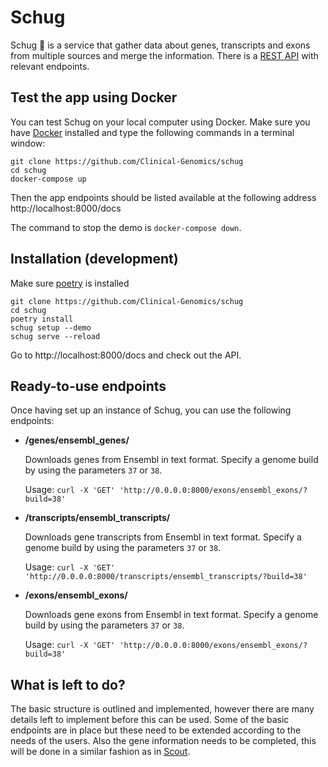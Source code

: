 # Schug

Schug :stew: is a service that gather data about genes, transcripts and exons from multiple sources and merge the
information. There is a [REST API][rest-api] with relevant endpoints.

## Test the app using Docker

You can test Schug on your local computer using Docker. Make sure you have [Docker][docker] installed and type the following commands in a terminal window:

```
git clone https://github.com/Clinical-Genomics/schug
cd schug
docker-compose up
```

Then the app endpoints should be listed available at the following address http://localhost:8000/docs

The command to stop the demo is `docker-compose down`.


## Installation (development)

Make sure [poetry][poetry] is installed

```
git clone https://github.com/Clinical-Genomics/schug
cd schug
poetry install
schug setup --demo
schug serve --reload
```
Go to http://localhost:8000/docs and check out the API.

## Ready-to-use endpoints

Once having set up an instance of Schug, you can use the following endpoints:

 - **/genes/ensembl_genes/**

   Downloads genes from Ensembl in text format. Specify a genome build by using the parameters `37` or `38`.

   Usage: `curl -X 'GET' 'http://0.0.0.0:8000/exons/ensembl_exons/?build=38'`

 - **/transcripts/ensembl_transcripts/**

   Downloads gene transcripts from Ensembl in text format. Specify a genome build by using the parameters `37` or `38`.

   Usage: `curl -X 'GET' 'http://0.0.0.0:8000/transcripts/ensembl_transcripts/?build=38'`

 - **/exons/ensembl_exons/**

   Downloads gene exons from Ensembl in text format. Specify a genome build by using the parameters `37` or `38`.

   Usage: `curl -X 'GET' 'http://0.0.0.0:8000/exons/ensembl_exons/?build=38'`

## What is left to do?

The basic structure is outlined and implemented, however there are many details left to implement before
this can be used.
Some of the basic endpoints are in place but these need to be extended according to the needs of the
users. Also the gene information needs to be completed, this will be done in a similar fashion as in
[Scout][scout-genes].

[docker]: https://www.docker.com/
[poetry]: https://python-poetry.org/docs/basic-usage/
[rest-api]: https://realpython.com/api-integration-in-python/
[scout-genes]: https://github.com/Clinical-Genomics/scout/blob/121e9577aaf837eadd6b0e231e0fc5f3e187b920/scout/load/setup.py#L41
